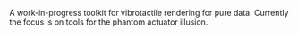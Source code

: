 A work-in-progress toolkit for vibrotactile rendering for pure data.
Currently the focus is on tools for the phantom actuator illusion.
